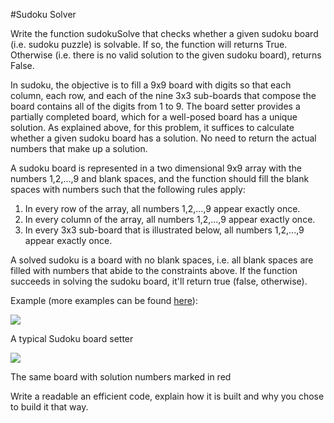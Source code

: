 #Sudoku Solver

Write the function sudokuSolve that checks whether a given sudoku board (i.e. sudoku puzzle) is solvable. If so, the function will returns True. Otherwise (i.e. there is no valid solution to the given sudoku board), returns False.

In sudoku, the objective is to fill a 9x9 board with digits so that each column, each row, and each of the nine 3x3 sub-boards that compose the board contains all of the digits from 1 to 9. The board setter provides a partially completed board, which for a well-posed board has a unique solution. As explained above, for this problem, it suffices to calculate whether a given sudoku board has a solution. No need to return the actual numbers that make up a solution.

A sudoku board is represented in a two dimensional 9x9 array with the numbers 1,2,...,9 and blank spaces, and the function should fill the blank spaces with numbers such that the following rules apply:

1. In every row of the array, all numbers 1,2,...,9 appear exactly once.
2. In every column of the array, all numbers 1,2,...,9 appear exactly once.
3. In every 3x3 sub-board that is illustrated below, all numbers 1,2,...,9 appear exactly once.

A solved sudoku is a board with no blank spaces, i.e. all blank spaces are filled with numbers that abide to the constraints above. If the function succeeds in solving the sudoku board, it'll return true (false, otherwise).

Example (more examples can be found [here](http://www.sudokukingdom.com/)):

![](https://upload.wikimedia.org/wikipedia/commons/f/ff/Sudoku-by-L2G-20050714.svg) 

A typical Sudoku board setter

![](https://upload.wikimedia.org/wikipedia/commons/3/31/Sudoku-by-L2G-20050714_solution.svg) 

The same board with solution numbers marked in red

Write a readable an efficient code, explain how it is built and why you chose to build it that way.